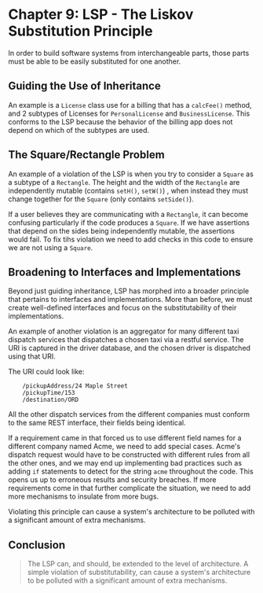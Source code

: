 # Chapter 9: LSP - The Liskov Substitution Principle

In order to build software systems from interchangeable parts, those parts must be able to be easily substituted for one another.

## Guiding the Use of Inheritance

An example is a `License` class use for a billing that has a `calcFee()` method, and 2 subtypes of Licenses for `PersonalLicense` and `BusinessLicense`. This conforms to the LSP because the behavior of the billing app does not depend on which of the subtypes are used.

## The Square/Rectangle Problem

An example of a violation of the LSP is when you try to consider a `Square` as a subtype of a `Rectangle`. The height and the width of the `Rectangle` are independently mutable (contains `setH()`, `setW()`) , when instead they must change together for the `Square` (only contains `setSide()`).

If a user believes they are communicating with a `Rectangle`, it can become confusing particularly if the code produces a `Square`. If we have assertions that depend on the sides being independently mutable, the assertions would fail. To fix tihs violation we need to add checks in this code to ensure we are not using a `Square`.

## Broadening to Interfaces and Implementations

Beyond just guiding inheritance, LSP has morphed into a broader principle that pertains to interfaces and implementations. More than before, we must create well-defined interfaces and focus on the substitutability of their implementations.

An example of another violation is an aggregator for many different taxi dispatch services that dispatches a chosen taxi via a restful service. The URI is captured in the driver database, and the chosen driver is dispatched using that URI.

The URI could look like:

```purplecab.com/driver/Bob
    /pickupAddress/24 Maple Street
    /pickupTime/153
    /destination/ORD
```

All the other dispatch services from the different companies must conform to the same REST interface, their fields being identical.

If a requirement came in that forced us to use different field names for a different company named Acme, we need to add special cases. Acme's dispatch request would have to be constructed with different rules from all the other ones, and we may end up implementing bad practices such as adding `if` statements to detect for the string `acme` throughout the code. This opens us up to erroneous results and security breaches. If more requirements come in that further complicate the situation, we need to add more mechanisms to insulate from more bugs.

Violating this principle can cause a system's architecture to be polluted with a significant amount of extra mechanisms.

## Conclusion

> The LSP can, and should, be extended to the level of architecture. A simple violation of substitutability, can cause a system's architecture to be polluted with a significant amount of extra mechanisms.
